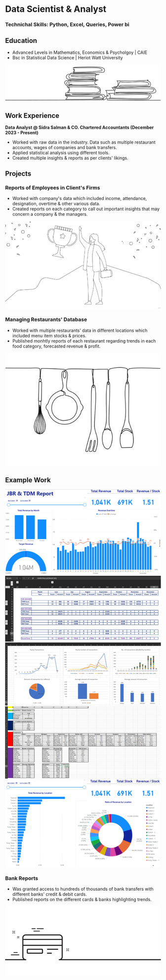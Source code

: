 # Data Scientist & Analyst

### Technichal Skills: Python, Excel, Queries, Power bi

## Education
- Advanced Levels in Mathematics, Economics & Psycholgoy | CAIE 
- Bsc in Statistical Data Science | Heriot Watt University

![Education](education.png)

## Work Experience
**Data Analyst @ Sidra Salman & CO. Chartered Accountants (December 2023 - Present)**
- Worked with raw data in the industry. Data such as multiple restaurant accounts, wages of companies and bank transfers.
- Applied statistical analysis using different tools.
- Created multiple insights & reports as per clients' likings.

## Projects
### Reports of Employees in Client's Firms
- Worked with company's data which included income, attendance, designation, overtime & other various data.
- Created reports on each category to call out important insights that may concern a company & the managers.

![Employees](employee.png)

### Managing Restaurants' Database
- Worked with multiple restaurants' data in different locations which included menu item stocks & prices.
- Published monhtly reports of each restaurant regarding trends in each food category, forecasted revenue & profit.

![Restaurant](restaurant.png)

## Example Work
![powerbi1](Powerbi.png)
![excel1](excel.png)
![excel2](excel2.png)
![excel3](excel3.png)
![powerbi2](Powerbi2.png)

### Bank Reports
- Was granted access to hundreds of thousands of bank transfers with different banks' credit & debit cards.
- Published reports on the different cards & banks highlighting trends.

![creditcard](creditcard.png)

